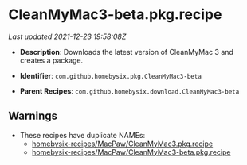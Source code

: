 # CleanMyMac3-beta.pkg.recipe

_Last updated 2021-12-23 19:58:08Z_

- **Description**: Downloads the latest version of CleanMyMac 3 and creates a package.

- **Identifier**: `com.github.homebysix.pkg.CleanMyMac3-beta`

- **Parent Recipes**: `com.github.homebysix.download.CleanMyMac3-beta`

## Warnings

- These recipes have duplicate NAMEs:
    - [homebysix-recipes/MacPaw/CleanMyMac3.pkg.recipe](/autopkg-dupe-tracker/homebysix-recipes/MacPaw/CleanMyMac3.pkg.recipe)
    - [homebysix-recipes/MacPaw/CleanMyMac3-beta.pkg.recipe](/autopkg-dupe-tracker/homebysix-recipes/MacPaw/CleanMyMac3-beta.pkg.recipe)